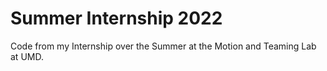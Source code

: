 # Summer Internship 2022
Code from my Internship over the Summer at the Motion and Teaming Lab at UMD. 
